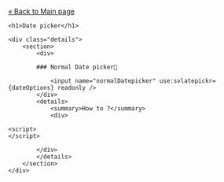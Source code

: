 <script>
	import CodeShowBlock from '$components/CodeShowBlock.svelte';
	import { enhance } from '$app/forms';
	import svlatepickr from '$lib';
	import { Thai } from 'flatpickr_plus/dist/l10n/th.js';

	let datepickerElement, informDatepickerElement, myForm;

	const todayDate = new Date();

	const dateOptions = {
		dateFormat: 'Z',
		altFormat: 'd F Y',
		altInput: true,
		ariaDateFormat: 'd F Y'
	};

	const defaultDateOptions = {
		...dateOptions,
		defaultDate: '2023-05-25',
		resetToDefault: true
	};

	const minMaxDateOptions = {
		...dateOptions,
		minDate: new Date().setDate(todayDate.getDate() - 5),
		maxDate: new Date().setDate(todayDate.getDate() + 5)
	};

	const disabledOptions = {
		...dateOptions,
		disable: [
			new Date().setDate(todayDate.getDate() - 3),
			new Date().setDate(todayDate.getDate() + 3)
		]
	};

	const hookDateOptions = {
		...dateOptions,
		onChange: (selectedDates, dateStr) => {
			console.log('on change hook!');
			console.log(selectedDates[0]);
			console.log(dateStr);
		},
		onOpen: (selectedDates, dateStr) => {
			console.log('on open hook!');
		},
		onClose: (selectedDates, dateStr) => {
			console.log('on close hook!');
		}
	};

	const wrapOptions = {
		...dateOptions,
		wrap: true
	};

	const localizeOptions = {
		...dateOptions,
		useLocaleYear: true,
		locale: Thai
	};

	const timeOptions = {
		defaultDate: '12:30',
		enableTime: true,
		noCalendar: true,
		dateFormat: 'H:i'
	};

	const changeHandler = (event) => {
		if (event.detail) {
			const { selectedDates, dateStr, instance } = event.detail;
			console.log('event change!', { selectedDates, dateStr, instance });
		}
	};

	const openHandler = (event) => {
		console.log('event open!');
	};

	const closeHandler = (event) => {
		console.log('event close!');
	};

	const handdleDatepickerBindClick = () => {
		datepickerElement._flatpickr.clear();
	};

	const handdleDatepickerInfromBindClick = () => {
		informDatepickerElement._flatpickr.clear();
	};
</script>

<a href="/#advances">« Back to Main page</a>

<div class="content">

    <h1>Date picker</h1>

    <div class="details">
    	<section>
    		<div>

    		### Normal Date picker🔗

    			<input name="normalDatepicker" use:svlatepickr={dateOptions} readonly />
    		</div>
    		<details>
    			<summary>How to ?</summary>
    			<div>

```svelte
<script>
</script>
```

    		</div>
    		</details>
    	</section>
    </div>

</div>
